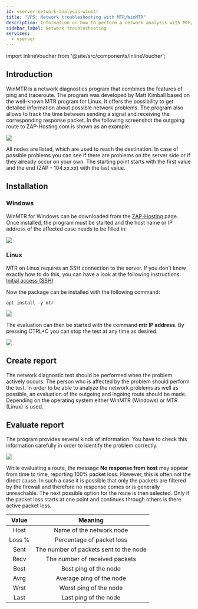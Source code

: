 ```yaml
---
id: vserver-network-analysis-winmtr
title: "VPS: Network troubleshooting with MTR/WinMTR"
description: Information on how to perform a network analysis with MTR/WinMTR to identify network problems - ZAP-Hosting.com documentation
sidebar_label: Network troubleshooting
services:
  - vserver
---
```


import InlineVoucher from '@site/src/components/InlineVoucher';

## Introduction

WinMTR is a network diagnostics program that combines the features of ping and traceroute. The program was developed by Matt Kimball based on the well-known MTR program for Linux. It offers the possibility to get detailed information about possible network problems. The program also allows to track the time between sending a signal and receiving the corresponding response packet. In the following screenshot the outgoing route to ZAP-Hosting.com is shown as an example:

![](https://screensaver01.zap-hosting.com/index.php/s/meXbZB7dSZMxXEb/preview)

All nodes are listed, which are used to reach the destination. In case of possible problems you can see if there are problems on the server side or if they already occur on your own. The starting point starts with the first value and the end (ZAP - 104.xx.xx) with the last value.

<InlineVoucher />

## Installation

### Windows

WinMTR for Windows can be downloaded from the [ZAP-Hosting](https://zap-hosting.com/winmtr.zip) page. Once installed, the program must be started and the host name or IP address of the affected case needs to be filled in:

![](https://screensaver01.zap-hosting.com/index.php/s/TdBgQYjB8ZzPBsR/preview)





### Linux

MTR on Linux requires an SSH connection to the server. If you don't know exactly how to do this, you can have a look at the following instructions: [Initial access (SSH)](https://docs.zap-hosting.com/docs/en/vserver-linux-ssh/)

Now the package can be installed with the following command:

```
apt install -y mtr
```

![](https://screensaver01.zap-hosting.com/index.php/s/sHPodD2qMjamyRL/preview)



The evaluation can then be started with the command **mtr IP address**. By pressing CTRL+C you can stop the test at any time as desired.

![](https://screensaver01.zap-hosting.com/index.php/s/A7Jw8zeJmkFLYZZ/preview)





## Create report

The network diagnostic test should be performed when the problem actively occurs. The person who is affected by the problem should perform the test. In order to be able to analyze the network problems as well as possible, an evaluation of the outgoing and ingoing route should be made. Depending on the operating system either WinMTR (Windows) or MTR (Linux) is used. 



## Evaluate report

The program provides several kinds of information. You have to check this information carefully in order to identify the problem correctly.

![](https://screensaver01.zap-hosting.com/index.php/s/yLQ9RSGrFEpZcyW/preview)


While evaluating a route, the message **No response from host** may appear from time to time, reporting 100% packet loss. However, this is often not the direct cause. In such a case it is possible that only the packets are filtered by the firewall and therefore no response comes or is generally unreachable. The next possible option for the route is then selected. Only if the packet loss starts at one point and continues through others is there active packet loss. 

| Value  |                Meaning                 |
| :----: | :------------------------------------: |
|  Host  |        Name of the network node        |
| Loss % |       Percentage of packet loss        |
|  Sent  | The number of packets sent to the node |
|  Recv  |     The number of received packets     |
|  Best  |         Best ping of the node          |
|  Avrg  |        Average ping of the node        |
|  Wrst  |         Worst ping of the node         |
|  Last  |         Last ping of the node          |
